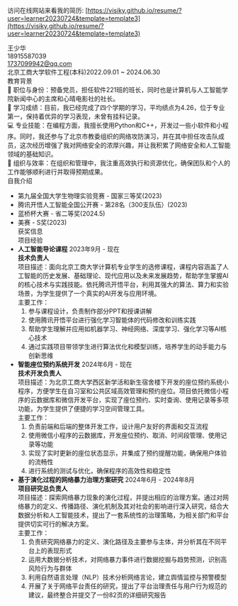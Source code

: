 
访问在线网站来看我的简历: [https://visiky.github.io/resume/?user=learner20230724&template=template3](https://visiky.github.io/resume/?user=learner20230724&template=template3)


王少华  
18915587039  
1737099942@qq.com  
北京工商大学软件工程(本科)2022.09.01 ~ 2024.06.30  
教育背景  
🔧 职位与身份：预备党员，担任软件221班的班长，同时也是计算机与人工智能学院新闻中心的主席和心晴电影社的社长。  
🌟 学习成绩：目前，我已经完成了四个学期的学习，平均绩点为4.26，位于专业第一，保持着优异的学习表现，未曾有挂科记录。  
💻 专业技能：在编程方面，我擅长使用Python和C++，开发过一些小软件和小程序。同时，我还参与了北京市教委组织的网络攻防演习，并在其中担任攻击队成员，这次经历增强了我对网络安全的浓厚兴趣，并让我积累了网络安全和人工智能领域的基础知识。  
🎯 组织与效率：在组织和管理中，我注重高效执行和资源优化，确保团队和个人的工作能够顺利进行并取得预期成果。  
自我介绍  
- 第九届全国大学生物理实验竞赛 - 国家三等奖(2023)  
- 腾讯开悟人工智能全国公开赛 - 第28名（300支队伍）(2023)  
- 蓝桥杯大赛 - 省二等奖(2024.5)  
- 美赛 - S奖(2023)  
获奖信息  
项目经验  
- **人工智能导论课程** 2023年9月 - 现在  
  **技术负责人**  
  项目描述：面向北京工商大学计算机专业学生的选修课程，课程内容涵盖了人工智能的历史发展、基础理论、现代应用以及未来发展趋势，帮助学生掌握AI的核心技术与实践技能。依托腾讯开悟平台，利用其强大的算法、算力和实验场景，为学生提供了一个真实的AI开发与应用环境。  
  主要工作：  
  1. 参与课程设计，负责制作部分PPT和授课讲解  
  2. 使用腾讯开悟平台进行强化学习智能体的代码修改和训练实践  
  3. 帮助学生理解并应用如机器学习、神经网络、深度学习、强化学习等AI核心技术  
  4. 通过实践项目带领学生进行算法优化和模型训练，培养学生的动手能力与创新思维  
- **智能座位预约系统开发** 2024年6月 - 现在  
  **技术开发负责人**  
  项目描述：为北京工商大学西区新学活和新生宿舍楼下开发的座位预约系统小程序，方便学生在自习室和公共区域高效管理和预约座位。项目依托微信小程序的云数据库和微信开发平台，实现了座位预约、实时查询、使用记录等多项功能，为学生提供了便捷的学习空间管理工具。  
  主要工作：  
  1. 负责前端和后端的整体开发工作，设计用户友好的界面和交互流程  
  2. 使用微信小程序的云数据库，开发座位预约、取消、时间段管理、使用记录等功能  
  3. 实现了实时更新的座位状态显示，并集成了预约提醒功能，确保用户体验的流畅性  
  4. 进行系统的测试与优化，确保程序的高效性和稳定性  
- **基于演化过程的网络暴力治理方案研究** 2024年6月 - 2024年8月  
  **项目研究总负责人**  
  项目描述：探索网络暴力现象的演化过程，并提出相应的治理方案。通过对网络暴力的定义、传播路径、演化机制及其对社会的影响进行深入研究，结合大数据分析和人工智能技术，提出了一套系统性的治理策略，为相关部门和平台提供切实可行的解决方案。  
  主要工作：  
  1. 负责研究网络暴力的定义、演化路径及主要参与主体，并分析其在不同平台上的表现形式  
  2. 运用大数据分析技术，对网络暴力事件进行数据挖掘与趋势预测，识别高风险行为与群体  
  3. 利用自然语言处理（NLP）技术分析网络言论，建立舆情监控与预警模型  
  4. 开展了关于网络平台责任的研究，提出了平台治理责任与用户行为规范的建议，最终整合并提交了一份82页的详细研究报告
